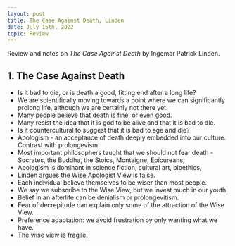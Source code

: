 ```yaml
---
layout: post
title: The Case Against Death, Linden
date: July 15th, 2022
topic: Review
---
```


Review and notes on *The Case Against Death* by Ingemar Patrick Linden.

## 1. The Case Against Death
- Is it bad to die, or is death a good, fitting end after a long life?
- We are scientifically moving towards a point where we can significantly prolong life, although we are certainly not there yet.
- Many people believe that death is fine, or even good.
- Many resist the idea that it is god to be alive and that it is bad to die.
- Is it countercultural to suggest that it is bad to age and die?
- Apologism - an acceptance of death deeply embedded into our culture. Contrast with prolongevism.
- Most important philosophers taught that we should not fear death - Socrates, the Buddha, the Stoics, Montaigne, Epicureans, 
- Apologism is dominant in science fiction, cultural art, bioethics, 
- Linden argues the Wise Apologist View is false.
- Each individual believe themselves to be wiser than most people.
- We say we subscribe to the Wise View, but we invest much in our youth.
- Belief in an afterlife can be denialism or prolongevitism.
- Fear of decrepitude can explain only some of the attraction of the Wise View.
- Preference adaptation: we avoid frustration by only wanting what we have.
- The wise view is fragile. 
